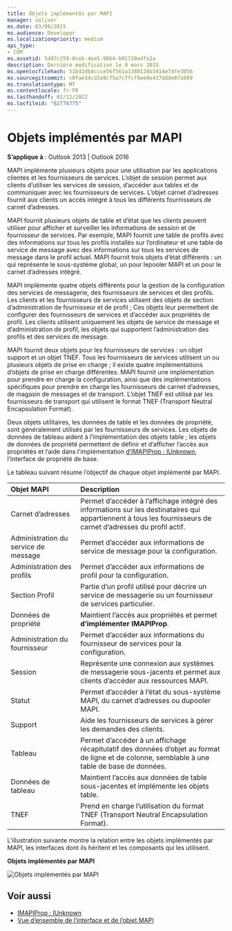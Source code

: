 ```yaml
---
title: Objets implémentés par MAPI
manager: soliver
ms.date: 03/09/2015
ms.audience: Developer
ms.localizationpriority: medium
api_type:
- COM
ms.assetid: 5d07c259-0ceb-4ea5-98b4-b01720edfe2a
description: Dernière modification le 9 mars 2015
ms.openlocfilehash: 51b41db4ccce56f561a1380128b3414e74fe3056
ms.sourcegitcommit: c0fae34cd3a9c75a7cffcf9ae8e417ddde07a989
ms.translationtype: MT
ms.contentlocale: fr-FR
ms.lasthandoff: 02/12/2022
ms.locfileid: "62774775"
---
```

# <a name="mapi-implemented-objects"></a>Objets implémentés par MAPI
  
**S’applique à** : Outlook 2013 | Outlook 2016 
  
MAPI implémente plusieurs objets pour une utilisation par les applications clientes et les fournisseurs de services. L’objet de session permet aux clients d’utiliser les services de session, d’accéder aux tables et de communiquer avec les fournisseurs de services. L’objet carnet d’adresses fournit aux clients un accès intégré à tous les différents fournisseurs de carnet d’adresses. 
  
MAPI fournit plusieurs objets de table et d’état que les clients peuvent utiliser pour afficher et surveiller les informations de session et de fournisseur de services. Par exemple, MAPI fournit une table de profils avec des informations sur tous les profils installés sur l’ordinateur et une table de service de message avec des informations sur tous les services de message dans le profil actuel. MAPI fournit trois objets d’état différents : un qui représente le sous-système global, un pour lepooler MAPI et un pour le carnet d’adresses intégré. 
  
MAPI implémente quatre objets différents pour la gestion de la configuration des services de messagerie, des fournisseurs de services et des profils. Les clients et les fournisseurs de services utilisent des objets de section d’administration de fournisseur et de profil ; Ces objets leur permettent de configurer des fournisseurs de services et d’accéder aux propriétés de profil. Les clients utilisent uniquement les objets de service de message et d’administration de profil, les objets qui supportent l’administration des profils et des services de message. 
  
MAPI fournit deux objets pour les fournisseurs de services : un objet support et un objet TNEF. Tous les fournisseurs de services utilisent un ou plusieurs objets de prise en charge ; il existe quatre implémentations d’objets de prise en charge différentes. MAPI fournit une implémentation pour prendre en charge la configuration, ainsi que des implémentations spécifiques pour prendre en charge les fournisseurs de carnet d’adresses, de magasin de messages et de transport. L’objet TNEF est utilisé par les fournisseurs de transport qui utilisent le format TNEF (Transport Neutral Encapsulation Format).
  
Deux objets utilitaires, les données de table et les données de propriété, sont généralement utilisés par les fournisseurs de services. Les objets de données de tableau aident à l’implémentation des objets table ; les objets de données de propriété permettent de définir et d’afficher l’accès aux propriétés et l’aide dans l’implémentation [d’IMAPIProp : IUnknown](imapipropiunknown.md), l’interface de propriété de base. 
  
Le tableau suivant résume l’objectif de chaque objet implémenté par MAPI.
  
|**Objet MAPI**|**Description**|
|:-----|:-----|
|Carnet d’adresses  <br/> |Permet d’accéder à l’affichage intégré des informations sur les destinataires qui appartiennent à tous les fournisseurs de carnet d’adresses du profil actif. |
|Administration du service de message  <br/> |Permet d’accéder aux informations de service de message pour la configuration. |
|Administration des profils  <br/> |Permet d’accéder aux informations de profil pour la configuration. |
|Section Profil  <br/> |Partie d’un profil utilisé pour décrire un service de messagerie ou un fournisseur de services particulier. |
|Données de propriété  <br/> |Maintient l’accès aux propriétés et permet **d’implémenter IMAPIProp**. |
|Administration du fournisseur  <br/> |Permet d’accéder aux informations du fournisseur de services pour la configuration. |
|Session  <br/> |Représente une connexion aux systèmes de messagerie sous-jacents et permet aux clients d’accéder aux ressources MAPI. |
|Statut  <br/> |Permet d’accéder à l’état du sous-système MAPI, du carnet d’adresses ou dupooler MAPI. |
|Support  <br/> |Aide les fournisseurs de services à gérer les demandes des clients. |
|Tableau  <br/> |Permet d’accéder à un affichage récapitulatif des données d’objet au format de ligne et de colonne, semblable à une table de base de données. |
|Données de tableau  <br/> |Maintient l’accès aux données de table sous-jacentes et implémente les objets table. |
|TNEF  <br/> |Prend en charge l’utilisation du format TNEF (Transport Neutral Encapsulation Format). |
   
L’illustration suivante montre la relation entre les objets implémentés par MAPI, les interfaces dont ils héritent et les composants qui les utilisent. 
  
**Objets implémentés par MAPI**
  
![Objets implémentés par MAPI](media/amapi_68.gif "Objets implémentés par MAPI")
  
## <a name="see-also"></a>Voir aussi

- [IMAPIProp : IUnknown](imapipropiunknown.md)
- [Vue d’ensemble de l’interface et de l’objet MAPI](mapi-object-and-interface-overview.md)

